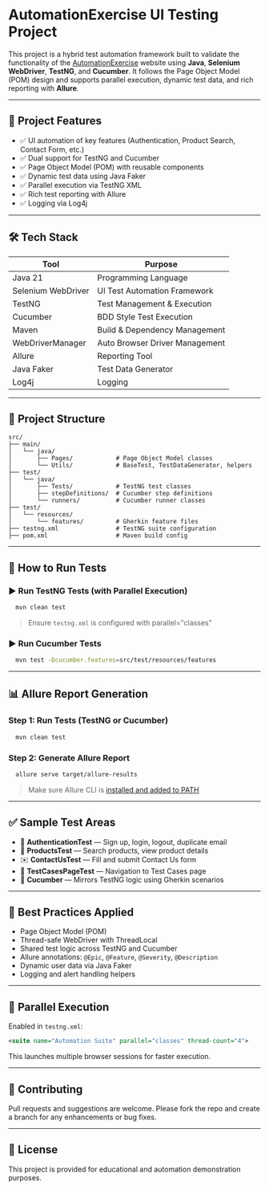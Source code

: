 # AutomationExercise UI Testing Project

This project is a hybrid test automation framework built to validate the functionality of the [AutomationExercise](https://automationexercise.com) website using **Java**, **Selenium WebDriver**, **TestNG**, and **Cucumber**. It follows the Page Object Model (POM) design and supports parallel execution, dynamic test data, and rich reporting with **Allure**.

---

## 📌 Project Features

- ✅ UI automation of key features (Authentication, Product Search, Contact Form, etc.)
- ✅ Dual support for TestNG and Cucumber
- ✅ Page Object Model (POM) with reusable components
- ✅ Dynamic test data using Java Faker
- ✅ Parallel execution via TestNG XML
- ✅ Rich test reporting with Allure
- ✅ Logging via Log4j

---

## 🛠️ Tech Stack

| Tool               | Purpose                        |
|--------------------|---------------------------------|
| Java 21             | Programming Language            |
| Selenium WebDriver | UI Test Automation Framework    |
| TestNG             | Test Management & Execution     |
| Cucumber           | BDD Style Test Execution        |
| Maven              | Build & Dependency Management   |
| WebDriverManager   | Auto Browser Driver Management  |
| Allure             | Reporting Tool                  |
| Java Faker         | Test Data Generator             |
| Log4j              | Logging                         |

---

## 🧩 Project Structure

```
src/
├── main/
│   └── java/
│       ├── Pages/            # Page Object Model classes
│       └── Utils/            # BaseTest, TestDataGenerator, helpers
├── test/
│   └── java/
│       ├── Tests/            # TestNG test classes
│       ├── stepDefinitions/  # Cucumber step definitions
│       └── runners/          # Cucumber runner classes
├── test/
│   └── resources/
│       └── features/         # Gherkin feature files
├── testng.xml                # TestNG suite configuration
├── pom.xml                   # Maven build config
```

---

## 🚀 How to Run Tests

### ▶ Run TestNG Tests (with Parallel Execution)
```bash
  mvn clean test
```
> Ensure `testng.xml` is configured with parallel="classes"

### ▶ Run Cucumber Tests
```bash
  mvn test -Dcucumber.features=src/test/resources/features
```

---

## 📊 Allure Report Generation

### Step 1: Run Tests (TestNG or Cucumber)
```bash
  mvn clean test
```

### Step 2: Generate Allure Report
```bash
  allure serve target/allure-results
```
> Make sure Allure CLI is [installed and added to PATH](https://docs.qameta.io/allure/#_installing_a_commandline)

---

## ✅ Sample Test Areas

- 🔐 **AuthenticationTest** — Sign up, login, logout, duplicate email
- 🛒 **ProductsTest** — Search products, view product details
- ✉️ **ContactUsTest** — Fill and submit Contact Us form
- 📄 **TestCasesPageTest** — Navigation to Test Cases page
- 🧪 **Cucumber** — Mirrors TestNG logic using Gherkin scenarios

---

## 🧠 Best Practices Applied

- Page Object Model (POM)
- Thread-safe WebDriver with ThreadLocal
- Shared test logic across TestNG and Cucumber
- Allure annotations: `@Epic`, `@Feature`, `@Severity`, `@Description`
- Dynamic user data via Java Faker
- Logging and alert handling helpers

---

## 🧪 Parallel Execution

Enabled in `testng.xml`:
```xml
<suite name="Automation Suite" parallel="classes" thread-count="4">
```

This launches multiple browser sessions for faster execution.

---

## 🤝 Contributing
Pull requests and suggestions are welcome. Please fork the repo and create a branch for any enhancements or bug fixes.

---

## 📄 License
This project is provided for educational and automation demonstration purposes.
